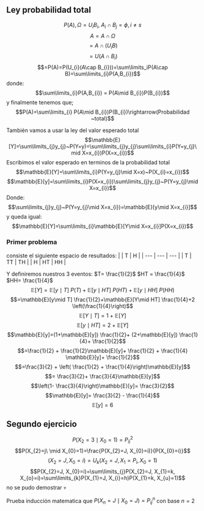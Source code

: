## Ley probabilidad total
$$P(A), \Omega=U_{i}B_{i},~A_{i}\cap B_{j}=\phi, i\neq s$$
$$A=A\cap \Omega$$
$$= A\cap (U_{i}B)$$
$$=U(A\cap B_{i})$$
$$=P(A)=P(U_{i}(A\cap B_{i}))=\sum\limits_iP(A\cap B)=\sum\limits_{i}P(A,B_{i})$$
donde:
$$\sum\limits_{i}P(A,B_{i}) = P(A\mid B_{i})P(B_{i})$$
y finalmente tenemos que;
$$P(A)=\sum\limits_{i} P(A\mid B_{i})P(B_{i})\rightarrow(Probabilidad ~total)$$

También vamos a usar la ley del valor esperado total
$$\mathbb{E}[Y]=\sum\limits_{j}y_{j}~P(Y=y)=\sum\limits_{j}y_{j}\sum\limits_{i}P(Y=y_{j}\mid X=x_{i})P(X=x_{i})$$
Escribimos el valor esperado en terminos de la probabilidad total
$$\mathbb{E}[Y]=\sum\limits_{i}P(Y=y_{j}\mid X=x)~P(X_{i}=x_{i})$$
$$\mathbb{E}[y]=\sum\limits_{i}P(X=x_{i})\sum\limits_{j}y_{j}~P(Y=y_{j}\mid X=x_{i})$$
Donde:
$$\sum\limits_{j}y_{j}~P(Y=y_{j}\mid X=x_{i})=\mathbb{E}[y\mid X=x_{i}]$$
y queda igual:
$$\mathbb{E}[Y]=\sum\limits_{i}\mathbb{E}[Y\mid X=x_{i}]P(X=x_{i})$$


### Primer problema
consiste el siguiente espacio de resultados:
|     | T   | H   |
| --- | --- | --- |
| T   | TT  | TH  |
| H   | HT  | HH  | 

Y definiremos nuestros 3 eventos:
$T= \frac{1}{2}$
$HT = \frac{1}{4}$
$HH= \frac{1}{4}$
$$\mathbb{E}[Y]=\mathbb{E}[y\mid T]~P(T)+\mathbb{E}[y\mid HT]~P(HT)+\mathbb{E}[y\mid HH]~P(HH)$$
$$=\mathbb{E}[y\mid T] \frac{1}{2}+\mathbb{E}[Y\mid HT] \frac{1}{4}+2 \left(\frac{1}{4}\right)$$
$$\mathbb{E}[Y\mid T]= 1+\mathbb{E}[Y]$$
$$\mathbb{E}[y\mid HT]=2+\mathbb{E}[Y]$$
$$\mathbb{E}[y]=(1+\mathbb{E}[y]) \frac{1}{2}+ (2+\mathbb{E}[y]) \frac{1}{4}+  \frac{1}{2}$$
$$=\frac{1}{2} + \frac{1}{2}\mathbb{E}[y]+ \frac{1}{2} + \frac{1}{4} \mathbb{E}[y]+ \frac{1}{2}$$
$$=\frac{3}{2} + \left( \frac{1}{2}  + \frac{1}{4}\right)\mathbb{E}[y]$$
$$= \frac{3}{2}+ \frac{3}{4}\mathbb{E}[y]$$
$$\left(1- \frac{3}{4}\right)\mathbb{E}[y]= \frac{3}{2}$$
$$\mathbb{E}[y]= \frac{3}{2} - \frac{1}{4}$$
$$\mathbb{E}[y]=6$$


## Segundo ejercicio
$$P(X_{2}=3\mid X_{0}=1)=P_{ij}^2$$
$$P(X_{2}=j\ \mid X_{0}=1)=\frac{P(X_{2}=J, X_{0}=i)}{P(X_{0}=i)}$$
$$(X_{2}=J, X_{0}=i)=U_{k}(X_{2}= J, X_{1}=P_{i}, X_{0}=1)$$
$$P(X_{2}=J, X_{0}=i)=\sum\limits_{j}P(X_{2}=J, X_{1}=k, X_{o}=i)=\sum\limits_{k}P(X_{1}=J, X_{i}=h)P(X_{1}=k, X_{u}=1)$$
no se pudo demostrar 💀

Prueba inducción matematica que $P(X_{n}=J\mid X_{0}=J)=P_{ij}^{n}$ con base $n=2$ 